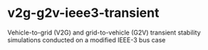 # v2g-g2v-ieee3-transient
Vehicle-to-grid (V2G) and grid-to-vehicle (G2V) transient stability simulations conducted on a modified IEEE-3 bus case
